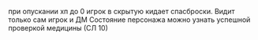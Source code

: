 при опускании хп до 0 игрок в скрытую кидает спасброски. Видит только сам игрок и ДМ Состояние персонажа можно узнать успешной проверкой медицины (СЛ 10)